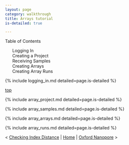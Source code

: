 ```yaml
---
layout: page
category: walkthrough
title: Arrays tutorial
is-detailed: true

---
```


<object data="presentations/miso_array_training.pdf" width="800" height="500" type='application/pdf'> </object>


<div id="toc">
Table of Contents
<ol>
   <li><a href="#logging_in">Logging In</a></li>
   <li><a href="#project">Creating a Project</a></li>
   <li><a href="#array-samples">Receiving Samples</a></li>
   <li><a href="#array-arrays">Creating Arrays</a></li>
   <li><a href="#array-runs">Creating Array Runs</a></li>
</ol>
</div>

{% include logging_in.md detailed=page.is-detailed %}

<a name="scan" href="#" id="toplink">top</a>

{% include array_project.md detailed=page.is-detailed %}

{% include array_samples.md detailed=page.is-detailed %}

{% include array_arrays.md detailed=page.is-detailed %}

{% include array_runs.md detailed=page.is-detailed %}

< <a href="tutorial-detailed-index-distance">Checking Index Distance</a> | <a href="index">Home</a> | <a href="tutorial-detailed-oxford-nanopore">Oxford Nanopore</a> >
